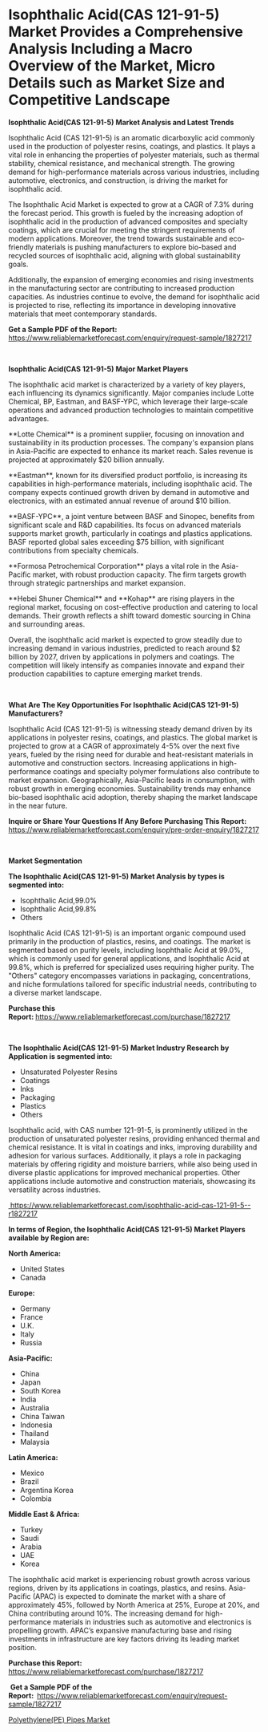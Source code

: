 <p><h1>Isophthalic Acid(CAS 121-91-5) Market Provides a Comprehensive Analysis Including a Macro Overview of the Market, Micro Details such as Market Size and Competitive Landscape</h1></p><p><strong>Isophthalic Acid(CAS 121-91-5) Market Analysis and Latest Trends</strong></p>
<p><p>Isophthalic Acid (CAS 121-91-5) is an aromatic dicarboxylic acid commonly used in the production of polyester resins, coatings, and plastics. It plays a vital role in enhancing the properties of polyester materials, such as thermal stability, chemical resistance, and mechanical strength. The growing demand for high-performance materials across various industries, including automotive, electronics, and construction, is driving the market for isophthalic acid.</p><p>The Isophthalic Acid Market is expected to grow at a CAGR of 7.3% during the forecast period. This growth is fueled by the increasing adoption of isophthalic acid in the production of advanced composites and specialty coatings, which are crucial for meeting the stringent requirements of modern applications. Moreover, the trend towards sustainable and eco-friendly materials is pushing manufacturers to explore bio-based and recycled sources of isophthalic acid, aligning with global sustainability goals.</p><p>Additionally, the expansion of emerging economies and rising investments in the manufacturing sector are contributing to increased production capacities. As industries continue to evolve, the demand for isophthalic acid is projected to rise, reflecting its importance in developing innovative materials that meet contemporary standards.</p></p>
<p><strong>Get a Sample PDF of the Report:&nbsp;</strong> <a href="https://www.reliablemarketforecast.com/enquiry/request-sample/1827217?utm_campaign=1108&utm_medium=2&utm_source=Github&utm_content=ia&utm_term=03022025&utm_id=isophthalic-acidcas-121-91-5">https://www.reliablemarketforecast.com/enquiry/request-sample/1827217</a></p>
<p>&nbsp;</p>
<p><strong>Isophthalic Acid(CAS 121-91-5) Major Market Players</strong></p>
<p><p>The isophthalic acid market is characterized by a variety of key players, each influencing its dynamics significantly. Major companies include Lotte Chemical, BP, Eastman, and BASF-YPC, which leverage their large-scale operations and advanced production technologies to maintain competitive advantages.</p><p>**Lotte Chemical** is a prominent supplier, focusing on innovation and sustainability in its production processes. The company's expansion plans in Asia-Pacific are expected to enhance its market reach. Sales revenue is projected at approximately $20 billion annually.</p><p>**Eastman**, known for its diversified product portfolio, is increasing its capabilities in high-performance materials, including isophthalic acid. The company expects continued growth driven by demand in automotive and electronics, with an estimated annual revenue of around $10 billion.</p><p>**BASF-YPC**, a joint venture between BASF and Sinopec, benefits from significant scale and R&D capabilities. Its focus on advanced materials supports market growth, particularly in coatings and plastics applications. BASF reported global sales exceeding $75 billion, with significant contributions from specialty chemicals.</p><p>**Formosa Petrochemical Corporation** plays a vital role in the Asia-Pacific market, with robust production capacity. The firm targets growth through strategic partnerships and market expansion.</p><p>**Hebei Shuner Chemical** and **Kohap** are rising players in the regional market, focusing on cost-effective production and catering to local demands. Their growth reflects a shift toward domestic sourcing in China and surrounding areas.</p><p>Overall, the isophthalic acid market is expected to grow steadily due to increasing demand in various industries, predicted to reach around $2 billion by 2027, driven by applications in polymers and coatings. The competition will likely intensify as companies innovate and expand their production capabilities to capture emerging market trends.</p></p>
<p>&nbsp;</p>
<p><strong>What Are The Key Opportunities For Isophthalic Acid(CAS 121-91-5) Manufacturers?</strong></p>
<p><p>Isophthalic Acid (CAS 121-91-5) is witnessing steady demand driven by its applications in polyester resins, coatings, and plastics. The global market is projected to grow at a CAGR of approximately 4-5% over the next five years, fueled by the rising need for durable and heat-resistant materials in automotive and construction sectors. Increasing applications in high-performance coatings and specialty polymer formulations also contribute to market expansion. Geographically, Asia-Pacific leads in consumption, with robust growth in emerging economies. Sustainability trends may enhance bio-based isophthalic acid adoption, thereby shaping the market landscape in the near future.</p></p>
<p><strong>Inquire or Share Your Questions If Any Before Purchasing This Report:</strong> <a href="https://www.reliablemarketforecast.com/enquiry/pre-order-enquiry/1827217?utm_campaign=1108&utm_medium=2&utm_source=Github&utm_content=ia&utm_term=03022025&utm_id=isophthalic-acidcas-121-91-5">https://www.reliablemarketforecast.com/enquiry/pre-order-enquiry/1827217</a></p>
<p>&nbsp;</p>
<p><strong>Market Segmentation</strong></p>
<p><strong>The Isophthalic Acid(CAS 121-91-5) Market Analysis by types is segmented into:</strong></p>
<p><ul><li>Isophthalic Acid,99.0%</li><li>Isophthalic Acid,99.8%</li><li>Others</li></ul></p>
<p><p>Isophthalic Acid (CAS 121-91-5) is an important organic compound used primarily in the production of plastics, resins, and coatings. The market is segmented based on purity levels, including Isophthalic Acid at 99.0%, which is commonly used for general applications, and Isophthalic Acid at 99.8%, which is preferred for specialized uses requiring higher purity. The "Others" category encompasses variations in packaging, concentrations, and niche formulations tailored for specific industrial needs, contributing to a diverse market landscape.</p></p>
<p><strong>Purchase this Report:&nbsp;</strong><a href="https://www.reliablemarketforecast.com/purchase/1827217?utm_campaign=1108&utm_medium=2&utm_source=Github&utm_content=ia&utm_term=03022025&utm_id=isophthalic-acidcas-121-91-5">https://www.reliablemarketforecast.com/purchase/1827217</a></p>
<p>&nbsp;</p>
<p><strong>The Isophthalic Acid(CAS 121-91-5) Market Industry Research by Application is segmented into:</strong></p>
<p><ul><li>Unsaturated Polyester Resins</li><li>Coatings</li><li>Inks</li><li>Packaging</li><li>Plastics</li><li>Others</li></ul></p>
<p><p>Isophthalic acid, with CAS number 121-91-5, is prominently utilized in the production of unsaturated polyester resins, providing enhanced thermal and chemical resistance. It is vital in coatings and inks, improving durability and adhesion for various surfaces. Additionally, it plays a role in packaging materials by offering rigidity and moisture barriers, while also being used in diverse plastic applications for improved mechanical properties. Other applications include automotive and construction materials, showcasing its versatility across industries.</p></p>
<p><a href="https://www.reliablemarketforecast.com/isophthalic-acid-cas-121-91-5--r1827217?utm_campaign=1108&utm_medium=2&utm_source=Github&utm_content=ia&utm_term=03022025&utm_id=isophthalic-acidcas-121-91-5">&nbsp;https://www.reliablemarketforecast.com/isophthalic-acid-cas-121-91-5--r1827217</a></p>
<p><strong>In terms of Region, the Isophthalic Acid(CAS 121-91-5) Market Players available by Region are:</strong></p>
<p>
    <p> <strong> North America: </strong>
        <ul>
            <li>United States</li>
            <li>Canada</li>
        </ul>
        </p> 
    <p> <strong> Europe: </strong>
        <ul>
            <li>Germany</li>
            <li>France</li>
            <li>U.K.</li>
            <li>Italy</li>
            <li>Russia</li>
        </ul>
        </p> 
    <p> <strong> Asia-Pacific: </strong>
        <ul>
            <li>China</li>
            <li>Japan</li>
            <li>South Korea</li>
            <li>India</li>
            <li>Australia</li>
            <li>China Taiwan</li>
            <li>Indonesia</li>
            <li>Thailand</li>
            <li>Malaysia</li>
        </ul>
        </p> 
    <p> <strong> Latin America: </strong>
        <ul>
            <li>Mexico</li>
            <li>Brazil</li>
            <li>Argentina Korea</li>
            <li>Colombia</li>
        </ul>
        </p> 
    <p> <strong> Middle East & Africa: </strong>
        <ul>
            <li>Turkey</li>
            <li>Saudi</li>
            <li>Arabia</li>
            <li>UAE</li>
            <li>Korea</li>
        </ul>
    </p>
    </p>
<p><p>The isophthalic acid market is experiencing robust growth across various regions, driven by its applications in coatings, plastics, and resins. Asia-Pacific (APAC) is expected to dominate the market with a share of approximately 45%, followed by North America at 25%, Europe at 20%, and China contributing around 10%. The increasing demand for high-performance materials in industries such as automotive and electronics is propelling growth. APAC’s expansive manufacturing base and rising investments in infrastructure are key factors driving its leading market position.</p></p>
<p><strong>Purchase this Report: </strong><a href="https://www.reliablemarketforecast.com/purchase/1827217?utm_campaign=1108&utm_medium=2&utm_source=Github&utm_content=ia&utm_term=03022025&utm_id=isophthalic-acidcas-121-91-5">https://www.reliablemarketforecast.com/purchase/1827217</a></p>
<p>&nbsp;<strong>Get a Sample PDF of the Report:&nbsp;&nbsp;</strong><a href="https://www.reliablemarketforecast.com/enquiry/request-sample/1827217?utm_campaign=1108&utm_medium=2&utm_source=Github&utm_content=ia&utm_term=03022025&utm_id=isophthalic-acidcas-121-91-5">https://www.reliablemarketforecast.com/enquiry/request-sample/1827217</a></p>
<p><strong></strong></p>
<p><p><a href="https://github.com/CliffMedina6/Market-Research-Report-List-7/blob/main/polyethylenepe-pipes-market.md?utm_campaign=1108&utm_medium=2&utm_source=Github&utm_content=ia&utm_term=03022025&utm_id=isophthalic-acidcas-121-91-5">Polyethylene(PE) Pipes Market</a></p></p>